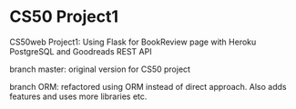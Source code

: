 # CS50 Project1

CS50web Project1: Using Flask for BookReview page with Heroku PostgreSQL and Goodreads REST API

branch master: original version for CS50 project

branch ORM: refactored using ORM instead of direct approach. Also adds features and uses more libraries etc.
